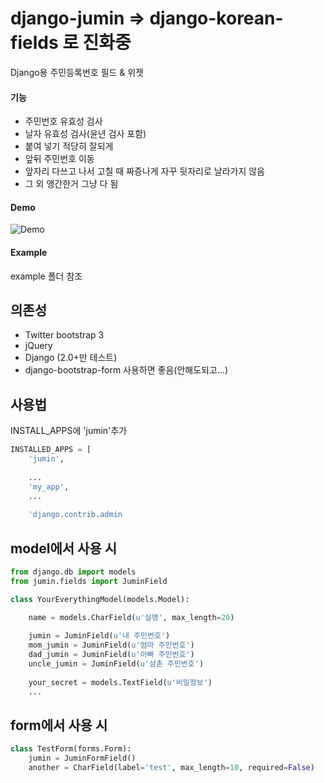 # django-jumin => django-korean-fields 로 진화중
Django용 주민등록번호 필드 &amp; 위젯

#### 기능
- 주민번호 유효성 검사
- 날자 유효성 검사(윤년 검사 포함)
- 붙여 넣기 적당히 잘되게
- 앞뒤 주민번호 이동
- 앞자리 다쓰고 나서 고칠 때 짜증나게 자꾸 뒷자리로 날라가지 않음
- 그 외 앵간한거 그냥 다 됨

#### Demo
![Demo](./demo/demo_small.gif)

#### Example

example 폴더 참조

## 의존성
- Twitter bootstrap 3
- jQuery
- Django (2.0+만 테스트)
- django-bootstrap-form 사용하면 좋음(안해도되고...)

## 사용법
INSTALL_APPS에 'jumin'추가

``` python
INSTALLED_APPS = [
    'jumin',
    
    ...
    'my_app',
    ...
    
    'django.contrib.admin
```

## model에서 사용 시 
```python
from django.db import models
from jumin.fields import JuminField

class YourEverythingModel(models.Model):

    name = models.CharField(u'실명', max_length=20)
    
    jumin = JuminField(u'내 주민번호')
    mom_jumin = JuminField(u'엄마 주민번호')
    dad_jumin = JuminField(u'아빠 주민번호')
    uncle_jumin = JuminField(u'삼촌 주민번호')
    
    your_secret = models.TextField(u'비밀정보')
    ...
```    

## form에서 사용 시
```python
class TestForm(forms.Form):
    jumin = JuminFormField()
    another = CharField(label='test', max_length=10, required=False)
```

